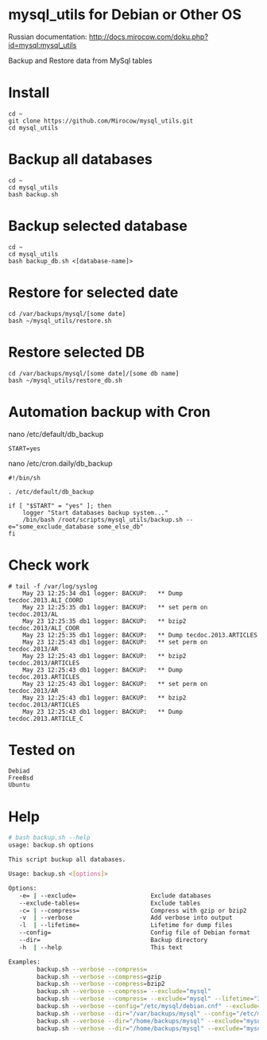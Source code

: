 mysql_utils for Debian or Other OS
=======================================

Russian documentation: http://docs.mirocow.com/doku.php?id=mysql:mysql_utils

Backup and Restore data from MySql tables

Install
======

    cd ~
    git clone https://github.com/Mirocow/mysql_utils.git
    cd mysql_utils

Backup all databases   
======

    cd ~
    cd mysql_utils
    bash backup.sh

Backup selected database   
======

    cd ~
    cd mysql_utils
    bash backup_db.sh <[database-name]>

Restore for selected date
=======

    cd /var/backups/mysql/[some date]
    bash ~/mysql_utils/restore.sh

Restore selected DB
=======

    cd /var/backups/mysql/[some date]/[some db name]
    bash ~/mysql_utils/restore_db.sh

Automation backup with Cron
===========================

nano /etc/default/db_backup

    START=yes

nano /etc/cron.daily/db_backup

    #!/bin/sh

    . /etc/default/db_backup
    
    if [ "$START" = "yes" ]; then
    	logger "Start databases backup system..."
    	/bin/bash /root/scripts/mysql_utils/backup.sh --e="some_exclude_database some_else_db"
    fi

Check work
==========

    # tail -f /var/log/syslog
        May 23 12:25:34 db1 logger: BACKUP:   ** Dump tecdoc.2013.ALI_COORD
        May 23 12:25:35 db1 logger: BACKUP:   ** set perm on tecdoc.2013/AL
        May 23 12:25:35 db1 logger: BACKUP:   ** bzip2 tecdoc.2013/ALI_COOR
        May 23 12:25:35 db1 logger: BACKUP:   ** Dump tecdoc.2013.ARTICLES
        May 23 12:25:43 db1 logger: BACKUP:   ** set perm on tecdoc.2013/AR
        May 23 12:25:43 db1 logger: BACKUP:   ** bzip2 tecdoc.2013/ARTICLES
        May 23 12:25:43 db1 logger: BACKUP:   ** Dump tecdoc.2013.ARTICLES_
        May 23 12:25:43 db1 logger: BACKUP:   ** set perm on tecdoc.2013/AR
        May 23 12:25:43 db1 logger: BACKUP:   ** bzip2 tecdoc.2013/ARTICLES
        May 23 12:25:43 db1 logger: BACKUP:   ** Dump tecdoc.2013.ARTICLE_C
        
Tested on
==========

    Debiad
    FreeBsd
    Ubuntu

Help
===========

``` sh
# bash backup.sh --help
usage: backup.sh options

This script buckup all databases.

Usage: backup.sh <[options]>

Options:
   -e= | --exclude=                     Exclude databases
   --exclude-tables=                    Exclude tables
   -c= | --compress=                    Compress with gzip or bzip2
   -v  | --verbose                      Add verbose into output
   -l  | --lifetime=                    Lifetime for dump files
   --config=                            Config file of Debian format
   --dir=                               Backup directory
   -h  | --help                         This text

Examples:
        backup.sh --verbose --compress=
        backup.sh --verbose --compress=gzip
        backup.sh --verbose --compress=bzip2
        backup.sh --verbose --compress= --exclude="mysql"
        backup.sh --verbose --compress= --exclude="mysql" --lifetime="3 day ago"
        backup.sh --verbose --config="/etc/mysql/debian.cnf" --exclude="mysql" --lifetime="1 day ago"
        backup.sh --verbose --dir="/var/backups/mysql" --config="/etc/mysql/debian.cnf" --exclude="mysql" --lifetime="1 day ago"
        backup.sh --verbose --dir="/home/backups/mysql" --exclude="mysql" --lifetime="1 day ago"
        backup.sh --verbose --dir="/home/backups/mysql" --exclude="mysql" --exclude-tables="tbl_template" --lifetime="1 day ago"
```
